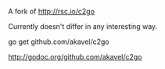 A fork of http://rsc.io/c2go

Currently doesn't differ in any interesting way.

go get github.com/akavel/c2go

http://godoc.org/github.com/akavel/c2go
